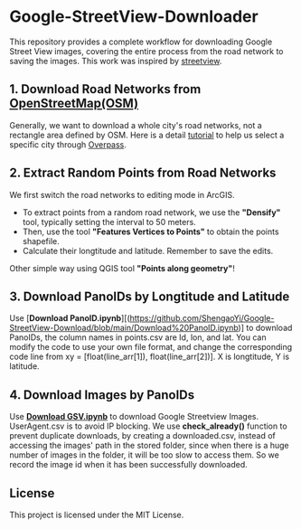 # Google-StreetView-Downloader

This repository provides a complete workflow for downloading Google Street View images, covering the entire process from the road network to saving the images. This work was inspired by [streetview](https://github.com/robolyst/streetview).

## 1. Download Road Networks from [OpenStreetMap(OSM)](https://www.openstreetmap.org/#map=5/38.007/-95.844)

Generally, we want to download a whole city's road networks, not a rectangle area defined by OSM. Here is a detail [tutorial](https://blog.csdn.net/qq_22634949/article/details/84976133) to help us select a specific city through [Overpass](http://www.overpass-api.de/query_form.html).

## 2. Extract Random Points from Road Networks

We first switch the road networks to editing mode in ArcGIS. 
- To extract points from a random road network, we use the **"Densify"** tool, typically setting the interval to 50 meters. 
- Then, use the tool **"Features Vertices to Points"** to obtain the points shapefile. 
- Calculate their longtitude and latitude. Remember to save the edits.

Other simple way using QGIS tool **"Points along geometry"**!

## 3. Download PanoIDs by Longtitude and Latitude

Use [**Download PanoID.ipynb**][(https://github.com/ShengaoYi/Google-StreetView-Download/blob/main/Download%20PanoID.ipynb)] to download PanoIDs, the column names in points.csv are Id, lon, and lat. You can modify the code to use your own file format, and change the corresponding code line from xy = [float(line_arr[1]), float(line_arr[2])]. X is longtitude, Y is latitude.

## 4. Download Images by PanoIDs

Use [**Download GSV.ipynb**](https://github.com/ShengaoYi/Google-StreetView-Download/blob/main/Download%20GSV.ipynb) to download Google Streetview Images. UserAgent.csv is to avoid IP blocking. We use **check_already()** function to prevent duplicate downloads, by creating a downloaded.csv, instead of accessing the images' path in the stored folder, since when there is a huge number of images in the folder, it will be too slow to access them. So we record the image id when it has been successfully downloaded.

## License

This project is licensed under the MIT License.
